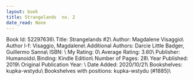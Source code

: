 ```yaml
---
layout: book
title: Strangelands  no. 2
date_read: None
---
```


Book Id: 52297636\ 
Title: Strangelands #2\ 
Author: Magdalene Visaggio\ 
Author l-f: Visaggio, Magdalene\ 
Additional Authors: Darcie Little Badger, Guillermo Sanna\ 
ISBN: \ 
My Rating: 0\ 
Average Rating: 3.60\ 
Publisher: Humanoids\ 
Binding: Kindle Edition\ 
Number of Pages: 28\ 
Year Published: 2019\ 
Original Publication Year: \ 
Date Added: 2020/10/21\ 
Bookshelves: kupka-wstydu\ 
Bookshelves with positions: kupka-wstydu (#1885)\ 

